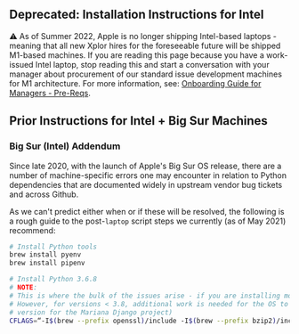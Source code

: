 Deprecated: Installation Instructions for Intel
----------------------------------------------

:warning: As of Summer 2022, Apple is no longer shipping Intel-based laptops - meaning that all new Xplor hires for the foreseeable future will be shipped M1-based machines. If you are reading this page because you have a work-issued Intel laptop, stop reading this and start a conversation with your manager about procurement of our standard issue development machines for M1 architecture. For more information, see: [Onboarding Guide for Managers - Pre-Reqs](https://github.com/Mariana-Tek/.github-private/wiki/Onboarding-Guide-for-Managers#steps).

Prior Instructions for Intel + Big Sur Machines
-----------------------------------------------

### Big Sur (Intel) Addendum

Since late 2020, with the launch of Apple's Big Sur OS release, there are a number of machine-specific errors one may encounter in relation to Python dependencies that are documented widely in upstream vendor bug tickets and across Github.

As we can't predict either when or if these will be resolved, the following is a rough guide to the post-`laptop` script steps we currently (as of May 2021) recommend:

```sh
# Install Python tools
brew install pyenv
brew install pipenv

# Install Python 3.6.8
# NOTE: 
# This is where the bulk of the issues arise - if you are installing most Python versions > 3.8, you may find that a simple `pyenv install 3.8` or `pyenv install 3.9` is sufficient
# However, for versions < 3.8, additional work is needed for the OS to compile Python properly. Shown below is the command needed as of May 2021 for Python 3.6.8 (our primary Python
# version for the Mariana Django project)
CFLAGS=“-I$(brew --prefix openssl)/include -I$(brew --prefix bzip2)/include -I$(brew --prefix readline)/include -I$(xcrun --show-sdk-path)/usr/include” LDFLAGS=“-L$(brew --prefix openssl)/lib -L$(brew --prefix readline)/lib -L$(brew --prefix zlib)/lib -L$(brew --prefix bzip2)/lib” pyenv install --patch 3.6.8 < <(curl -sSL https://github.com/python/cpython/commit/8ea6353.patch\?full_index\=1)
```

